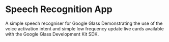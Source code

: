 Speech Recognition App
================

A simple speech recogniser for Google Glass
Demonstrating the use of the voice activation intent and simple low frequency update live cards available with the Google Glass Development Kit SDK.
